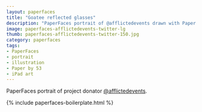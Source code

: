```yaml
---
layout: paperfaces
title: "Goatee reflected glasses"
description: "PaperFaces portrait of @afflictedevents drawn with Paper by 53 on an iPad."
image: paperfaces-afflictedevents-twitter-lg
thumb: paperfaces-afflictedevents-twitter-150.jpg
category: paperfaces
tags: 
- PaperFaces
- portrait
- illustration
- Paper by 53
- iPad art
---
```


PaperFaces portrait of project donator [@afflictedevents](http://twitter.com/afflictedevents).

{% include paperfaces-boilerplate.html %}